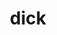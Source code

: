 ---
category: 4-letters
denotation: null
name: dick
reference_link: https://www.etymonline.com/word/dick
root_language: null
root_name: null
title: dick
type: free
word_sums:
- respelling: dick
  sum: 'Dick + '
---